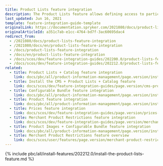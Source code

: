 ```yaml
---
title: Product Lists feature integration
description: The Product Lists feature allows defining access to particular items. The guide walks you through the process of integrating this feature into your project.
last_updated: Jun 16, 2021
template: feature-integration-guide-template
originalLink: https://documentation.spryker.com/2021080/docs/product-lists-feature-integration
originalArticleId: a351c7ab-e1cc-4764-bd7f-3ac60695dac4
redirect_from:
  - /2021080/docs/product-lists-feature-integration
  - /2021080/docs/en/product-lists-feature-integration
  - /docs/product-lists-feature-integration
  - /docs/en/product-lists-feature-integration
  - /docs/scos/dev/feature-integration-guides/202200.0/product-lists-feature-integration.html
  - /docs/scos/dev/feature-integration-guides/202212.0/product-lists-feature-integration.html
related:
  - title: Product Lists + Catalog feature integration
    link: docs/pbc/all/product-information-management/page.version/install-and-upgrade/install-features/install-the-product-lists-catalog-feature.html
  - title: Install the CMS + Product Lists + Catalog feature
    link: docs/scos/dev/feature-integration-guides/page.version/cms-product-lists-catalog-feature-integration.html
  - title: Configurable Bundle feature integration
    link: docs/pbc/all/product-information-management/page.version/install-and-upgrade/install-features/install-the-configurable-bundle-feature.html
  - title: Product feature integration
    link: docs/pbc/all/product-information-management/page.version/install-and-upgrade/install-features/install-the-product-feature.html
  - title: Prices feature integration
    link: docs/scos/dev/feature-integration-guides/page.version/prices-feature-integration.html
  - title: Merchant Product Restrictions feature integration
    link: docs/scos/dev/feature-integration-guides/page.version/merchant-product-restrictions-feature-integration.html
  - title: Product Images + Configurable Bundle feature integration
    link: docs/pbc/all/product-information-management/page.version/install-and-upgrade/install-features/install-the-product-images-configurable-bundle-feature.html
  - title: Merchant Product Restrictions feature overview
    link: docs/scos/user/features/page.version/merchant-product-restrictions-feature-overview.html
---
```


{% include pbc/all/install-features/202212.0/install-the-product-lists-feature.md %} <!-- To edit, see /_includes/pbc/all/install-features/202212.0/install-the-product-lists-feature.md -->

